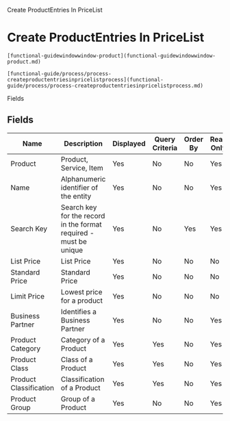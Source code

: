 
Create ProductEntries In PriceList
# Create ProductEntries In PriceList



```
[functional-guidewindowwindow-product](functional-guidewindowwindow-product.md)
```

```
[functional-guide/process/process-createproductentriesinpricelistprocess](functional-guide/process/process-createproductentriesinpricelistprocess.md)
```

Fields
## Fields




Name                   | Description                                                       | Displayed | Query Criteria | Order By | Read Only | Mandatory
---------------------- | ----------------------------------------------------------------- | --------- | -------------- | -------- | --------- | ---------
Product                | Product, Service, Item                                            | Yes       | No             | No       | Yes       | No       
Name                   | Alphanumeric identifier of the entity                             | Yes       | No             | No       | Yes       | No       
Search Key             | Search key for the record in the format required - must be unique | Yes       | No             | Yes      | Yes       | No       
List Price             | List Price                                                        | Yes       | No             | No       | No        | No       
Standard Price         | Standard Price                                                    | Yes       | No             | No       | No        | No       
Limit Price            | Lowest price for a product                                        | Yes       | No             | No       | No        | No       
Business Partner       | Identifies a Business Partner                                     | Yes       | No             | No       | Yes       | No       
Product Category       | Category of a Product                                             | Yes       | Yes            | No       | Yes       | No       
Product Class          | Class of a Product                                                | Yes       | Yes            | No       | Yes       | No       
Product Classification | Classification of a Product                                       | Yes       | Yes            | No       | Yes       | No       
Product Group          | Group of a Product                                                | Yes       | No             | No       | Yes       | No       
